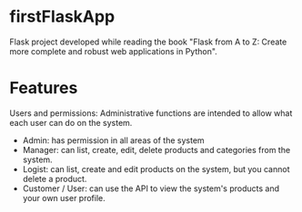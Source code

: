 # firstFlaskApp
Flask project developed while reading the book "Flask from A to Z: Create more complete and robust web applications in Python".

# Features

Users and permissions: Administrative functions are intended to allow what each user can do on the system.

- Admin: has permission in all areas of the system
- Manager: can list, create, edit, delete products and categories from the system.
- Logist: can list, create and edit products on the system, but you cannot delete a product.
- Customer / User: can use the API to view the system's products and your own user profile.
